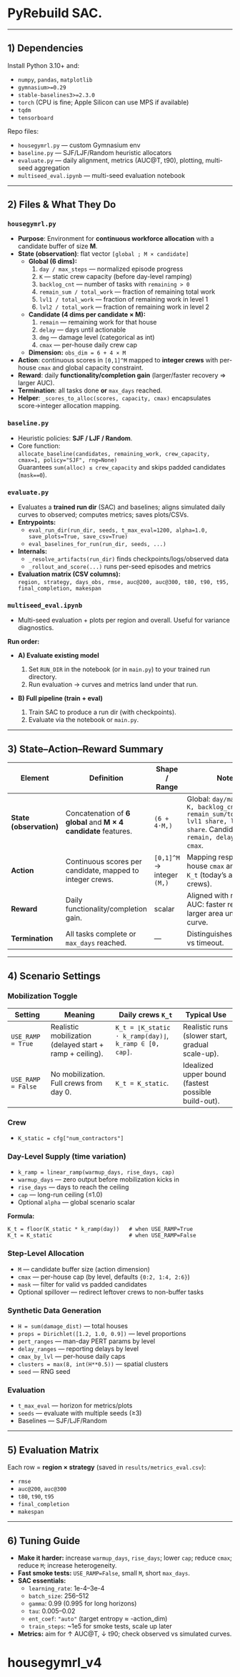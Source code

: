 # PyRebuild SAC.

---

## 1) Dependencies

Install Python 3.10+ and:

- `numpy`, `pandas`, `matplotlib`  
- `gymnasium>=0.29`  
- `stable-baselines3>=2.3.0`  
- `torch` (CPU is fine; Apple Silicon can use MPS if available)  
- `tqdm`  
- `tensorboard`

Repo files:

- `housegymrl.py` — custom Gymnasium env  
- `baseline.py` — SJF/LJF/Random heuristic allocators  
- `evaluate.py` — daily alignment, metrics (AUC@T, t90), plotting, multi-seed aggregation   
- `multiseed_eval.ipynb` — multi-seed evaluation notebook  


---

## 2) Files & What They Do

### `housegymrl.py`
- **Purpose**: Environment for **continuous workforce allocation** with a candidate buffer of size **M**.  
- **State (observation)**: flat vector `[global ; M × candidate]`  
  - **Global (6 dims):**  
    1. `day / max_steps` — normalized episode progress  
    2. `K` — static crew capacity (before day-level ramping)  
    3. `backlog_cnt` — number of tasks with `remaining > 0`  
    4. `remain_sum / total_work` — fraction of remaining total work  
    5. `lvl1 / total_work` — fraction of remaining work in level 1  
    6. `lvl2 / total_work` — fraction of remaining work in level 2  
  - **Candidate (4 dims per candidate × M):**  
    1. `remain` — remaining work for that house  
    2. `delay` — days until actionable  
    3. `dmg` — damage level (categorical as int)  
    4. `cmax` — per-house daily crew cap  
  - **Dimension:** `obs_dim = 6 + 4 × M`  
- **Action**: continuous scores in `[0,1]^M` mapped to **integer crews** with per-house `cmax` and global capacity constraint.  
- **Reward**: daily **functionality/completion gain** (larger/faster recovery ⇒ larger AUC).  
- **Termination**: all tasks done **or** `max_days` reached.  
- **Helper**: `_scores_to_alloc(scores, capacity, cmax)` encapsulates score→integer allocation mapping.  

### `baseline.py`
- Heuristic policies: **SJF / LJF / Random**.  
- Core function:  
  `allocate_baseline(candidates, remaining_work, crew_capacity, cmax=1, policy="SJF", rng=None)`  
  Guarantees `sum(alloc) ≤ crew_capacity` and skips padded candidates (`mask==0`).  

### `evaluate.py`
- Evaluates a **trained run dir** (SAC) and baselines; aligns simulated daily curves to observed; computes metrics; saves plots/CSVs.  
- **Entrypoints:**  
  - `eval_run_dir(run_dir, seeds, t_max_eval=1200, alpha=1.0, save_plots=True, save_csv=True)`  
  - `eval_baselines_for_run(run_dir, seeds, ...)`  
- **Internals:**  
  - `_resolve_artifacts(run_dir)` finds checkpoints/logs/observed data  
  - `_rollout_and_score(...)` runs per-seed episodes and metrics  
- **Evaluation matrix (CSV columns):**  
  `region, strategy, days_obs, rmse, auc@200, auc@300, t80, t90, t95, final_completion, makespan`  

### `multiseed_eval.ipynb`
- Multi-seed evaluation + plots per region and overall. Useful for variance diagnostics.  

**Run order:**

- **A) Evaluate existing model**  
  1. Set `RUN_DIR` in the notebook (or in `main.py`) to your trained run directory.  
  2. Run evaluation → curves and metrics land under that run.  

- **B) Full pipeline (train + eval)**  
  1. Train SAC to produce a run dir (with checkpoints).  
  2. Evaluate via the notebook or `main.py`.  

---

## 3) State–Action–Reward Summary

| Element | Definition | Shape / Range | Notes |
|---|---|---|---|
| **State (observation)** | Concatenation of **6 global** and **M × 4 candidate** features. | `(6 + 4·M,)` | Global: `day/max_steps, K, backlog_cnt, remain_sum/total_work, lvl1 share, lvl2 share`. Candidate: `remain, delay, dmg, cmax`. |
| **Action** | Continuous scores per candidate, mapped to integer crews. | `[0,1]^M` → integer `(M,)` | Mapping respects per-house `cmax` and total ≤ `K_t` (today’s available crews). |
| **Reward** | Daily functionality/completion gain. | scalar | Aligned with resilience AUC: faster recovery ⇒ larger area under the curve. |
| **Termination** | All tasks complete or `max_days` reached. | — | Distinguishes success vs timeout. |

---

## 4) Scenario Settings

### Mobilization Toggle

| Setting | Meaning | Daily crews `K_t` | Typical Use |
|---|---|---|---|
| `USE_RAMP = True` | Realistic mobilization (delayed start + ramp + ceiling). | `K_t = ⌊K_static · k_ramp(day)⌋`, `k_ramp ∈ [0, cap]`. | Realistic runs (slower start, gradual scale-up). |
| `USE_RAMP = False` | No mobilization. Full crews from day 0. | `K_t = K_static`. | Idealized upper bound (fastest possible build-out). |

### Crew

- `K_static = cfg["num_contractors"]` 


### Day-Level Supply (time variation)

- `k_ramp = linear_ramp(warmup_days, rise_days, cap)`  
- `warmup_days` — zero output before mobilization kicks in  
- `rise_days` — days to reach the ceiling  
- `cap` — long-run ceiling (≤1.0)  
- Optional `alpha` — global scenario scalar  

**Formula:**

```
K_t = floor(K_static * k_ramp(day))   # when USE_RAMP=True
K_t = K_static                        # when USE_RAMP=False
```

### Step-Level Allocation

- `M` — candidate buffer size (action dimension)  
- `cmax` — per-house cap (by level, defaults `{0:2, 1:4, 2:6}`)  
- `mask` — filter for valid vs padded candidates  
- Optional spillover — redirect leftover crews to non-buffer tasks  

### Synthetic Data Generation

- `H = sum(damage_dist)` — total houses  
- `props = Dirichlet([1.2, 1.0, 0.9])` — level proportions  
- `pert_ranges` — man-day PERT params by level  
- `delay_ranges` — reporting delays by level  
- `cmax_by_lvl` — per-house daily caps  
- `clusters = max(8, int(H**0.5))` — spatial clusters  
- `seed` — RNG seed  

### Evaluation

- `t_max_eval` — horizon for metrics/plots  
- `seeds` — evaluate with multiple seeds (≥3)  
- Baselines — SJF/LJF/Random  

---

## 5) Evaluation Matrix

Each row = **region × strategy** (saved in `results/metrics_eval.csv`):


- `rmse`  
- `auc@200`, `auc@300`  
- `t80`, `t90`, `t95`  
- `final_completion`  
- `makespan`

---

## 6) Tuning Guide

- **Make it harder:** increase `warmup_days`, `rise_days`; lower `cap`; reduce `cmax`; reduce `M`; increase heterogeneity.  
- **Fast smoke tests:** `USE_RAMP=False`, small `M`, short `max_days`.  
- **SAC essentials:**  
  - `learning_rate`: 1e-4–3e-4  
  - `batch_size`: 256–512  
  - `gamma`: 0.99 (0.995 for long horizons)  
  - `tau`: 0.005–0.02  
  - `ent_coef`: `"auto"` (target entropy ≈ -action_dim)  
  - `train_steps`: ~1e5 for smoke tests, scale up later  
- **Metrics:** aim for ↑ AUC@T, ↓ t90; check observed vs simulated curves.
# housegymrl_v4
